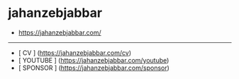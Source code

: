 # jahanzebjabbar
- https://jahanzebjabbar.com/
---
- [  CV ] (https://jahanzebjabbar.com/cv)
- [ YOUTUBE ] (https://jahanzebjabbar.com/youtube)
- [ SPONSOR ] (https://jahanzebjabbar.com/sponsor)
